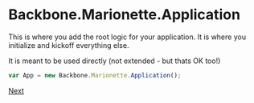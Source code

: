 # Backbone.Marionette.Application

This is where you add the root logic for your application. It is where you initialize and kickoff everything else.

It is meant to be used directly (not extended - but thats OK too!)

```javascript
var App = new Backbone.Marionette.Application();
```

[Next](A%20addInitializer.md)